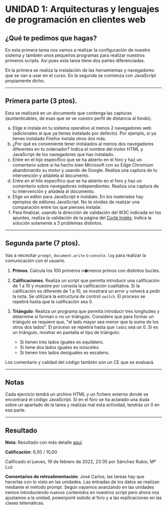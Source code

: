 # UNIDAD 1: Arquitecturas y lenguajes de programación en clientes web
## ¿Qué te pedimos que hagas? 

En esta primera tarea nos vamos a realizar la configuración de nuestro sistema y también unos pequeños programas para realizar nuestros primeros scripts. Así pues esta tarea tiene dos partes diferenciadas.

En la primera se realiza la instalación de las herramientas y navegadores que se van a usar en el curso. En la segunda se comienza con JavaScript propiamente dicho.

---

## Primera parte (3 ptos). 

Esta se realizará en un documento que contenga las capturas (auntenticables, de esas que se ve vuestro perfil de distancia al fondo).

<ol type="a">
	<li>Elige e instala en tu sistema operativo al menos 2 navegadores web (adicionales al que ya tienes instalado por defecto). Por ejemplo, si ya tienes instalado Firefox instala otros dos más.</li>
	<li>¿Por qué es conveniente tener instalados al menos dos navegadores diferentes en tu ordenador?  Indica el nombre del motor HTML y JavaScript de los navegadores que has instalado.</li>
	<li>Entre en el hijo específico que se ha abierto en el foro y haz un comentario sobre si ha hecho bien Microsoft con su Edge Chromium abandonando su motor y usando de Google. Realiza una captura de tu intervención y añádela al documento.</li>
	<li>Entre en el hilo específico que se ha abierto en el foro  y haz un comentario sobre navegadores independientes. Realiza una captura de tu intervención y añádela al documento. </li>
	<li>Elige un editor para JavaScript e instálalo.  En los materiales hay ejemplos de  editores JavaScript. No te olvides de realizar una comparación entre los que pienses instalar.</li>
	<li>Para finalizar, usando la dirección de validación del W3C indicada en los apuntes, realiza la validación de la página del <a href="https://www.elcorteingles.es">Corte Inglés</a>. Indica la solución solamente a 3 problemas distintos.</li>
</ol>

---

## Segunda parte (7 ptos). 

Vas a necesitar `prompt`, `document.write` o `console.log` para realizar la comunicación con el usuario. 

1. **Primos**. Calcula los 100 primeros n�meros primos con distintos bucles.   

2. **Calificaciones**.  Realiza un script que permita introducir una calificación de 1 a 10 y muestre por consola la calificación cualitativa. Si  la calificación es diferente de 1 a 10, se mostrará un error y volverá a pedir la nota. Se utilizará la estructura de control `switch`. El proceso se repetirá hasta que la calificación sea 0. 

3. **Triángulo**: Realiza un programa que permita introducir tres longitudes y determine si forman o no un triángulo. Considere que para formar un triángulo se requiere que, "el lado mayor sea menor que la suma de los otros dos lados". El proceso se repetirá hasta que `lado1` sea un 0. Si es un triángulo, mostrar en pantalla el tipo de triángulo:

	- Si tienen tres lados iguales es equilátero.
	- Si tiene dos lados iguales es isósceles.
	- Si tienen tres lados desiguales es escaleno.

Los comentario y calidad del código también son un CE que se evaluará.

---

## Notas

Cada ejercicio tendrá un archivo HTML y un fichero externo donde se encontrará el código JavaScript. Si en el foro se ha aclarado una duda sobre un apartado de la tarea y realizas mal esta actividad, tendrás un 0 en esa parte.

---

## Resultado

**Nota**: Resultado con más detalle [aquí](https://drive.google.com/file/d/1tcZMZMdkGsW_e1oxG1JQJQzsZ7waJNE2/view?usp=sharing)

**Calificación**: 6,50 / 10,00

Calificado el jueves, 19 de febrero de 2022, 23:35 por Sánchez Rubio, Mª Luz

**Comentarios de retroalimentación**: José Carlos, las tareas hay que hacerlas con lo visto en las unidades. Las entradas de los datos se realizan mediante el método prompt. Según vayamos avanzando en las unidades iremos introduciendo nuevos contenidos en nuestros script pero ahora nos ajustamos a la unidad, powerpoint subido al foro y a las explicaciones en las clases telemáticas.